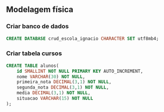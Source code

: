## Modelagem física

### Criar banco de dados
```sql
CREATE DATABASE crud_escola_ignacio CHARACTER SET utf8mb4;
```
<!-- ____________________________________________________________________ -->
### Criar tabela cursos
```sql
CREATE TABLE alunos(
    id SMALLINT NOT NULL PRIMARY KEY AUTO_INCREMENT,
    nome VARCHAR(30) NOT NULL,
    primeira_nota DECIMAL(3,1) NOT NULL,
    segunda_nota DECIMAL(3,1) NOT NULL,
    media DECIMAL(3,1) NOT NULL,
    situacao VARCHAR(15) NOT NULL
);
```